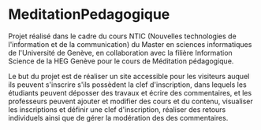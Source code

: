 # MeditationPedagogique

Projet réalisé dans le cadre du cours NTIC (Nouvelles technologies de l'information et de la communication) du Master en sciences informatiques de l'Université de Genève, en collaboration avec la filière Information Science de la HEG Genève pour le cours de Méditation pédagogique.

Le but du projet est de réaliser un site accessible pour les visiteurs auquel ils peuvent s'inscrire s'ils possèdent la clef d'inscription, dans lequels les étudiants peuvent déposser des travaux et écrire des commentaires, et les professeurs peuvent ajouter et modifier des cours et du contenu, visualiser les inscriptions et définir une clef d'inscription, réaliser des retours individuels ainsi que de gérer la modération des des commentaires.
